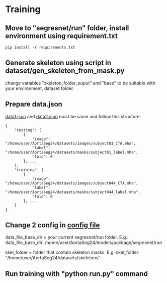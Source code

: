 # Training
## Move to "segresnet/run" folder, install environment using requirement.txt
```
pip install -r requirements.txt
```
## Generate skeleton using script in dataset/gen_skeleton_from_mask.py
change variables "skeleton_folder_ouput" and "base" to be suitable with your environment, dataset folder.

## Prepare data.json 
[data1.json](run/work_dir/data.json) and [data2.json](run/work_dir/data.json) must be same and follow this structure:
```
{
    "testing": [
        {
            "image": "/home/user/AortaSeg24/datasets/images/subject01_CTA.mha",
            "label": "/home/user/AortaSeg24/datasets/masks/subject01_label.mha",
            "fold": 0
        },....
    ],
    "training": [
        {
            "image": "/home/user/AortaSeg24/datasets/images/subject044_CTA.mha",
            "label": "/home/user/AortaSeg24/datasets/masks/subject044_label.mha",
            "fold": 0
        },....
    ]
}
```
## Change 2 config in [config file](run/work_dir/segresnet_0/configs/hyper_parameters.yaml)
data_file_base_dir = your current segresnet/run folder. E.g.: data_file_base_dir: /home/user/AortaSeg24/models/package/segresnet/run

skel_folder = folder that contain skeleton masks. E.g: skel_folder: "/home/user/AortaSeg24/datasets/skeletons"
## Run training with "python run.py" command


